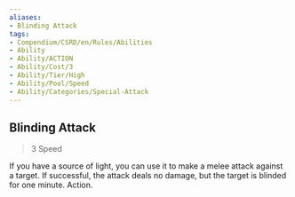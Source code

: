 ```yaml
---
aliases:
- Blinding Attack
tags:
- Compendium/CSRD/en/Rules/Abilities
- Ability
- Ability/ACTION
- Ability/Cost/3
- Ability/Tier/High
- Ability/Pool/Speed
- Ability/Categories/Special-Attack
---
```


  
## Blinding Attack  
>3  Speed  
  
If you have a source of light, you can use it to make a melee attack against a target. If successful, the attack deals no damage, but the target is blinded for one minute. Action.